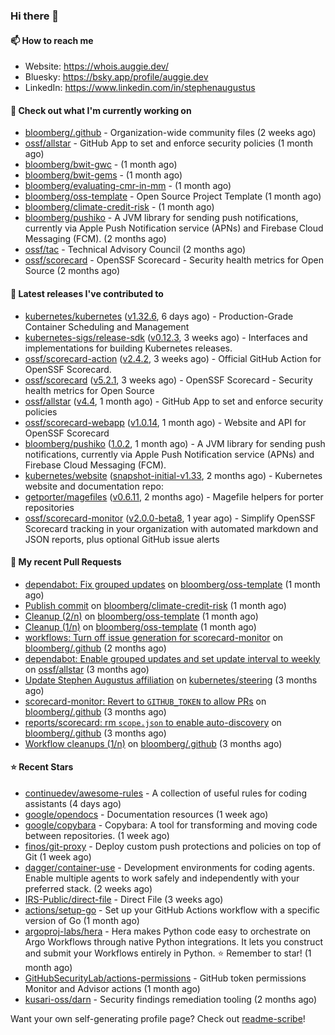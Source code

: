 ### Hi there 👋

#### 📫 How to reach me

- Website: https://whois.auggie.dev/
- Bluesky: https://bsky.app/profile/auggie.dev
- LinkedIn: https://www.linkedin.com/in/stephenaugustus

#### 👷 Check out what I'm currently working on

- [bloomberg/.github](https://github.com/bloomberg/.github) - Organization-wide community files (2 weeks ago)
- [ossf/allstar](https://github.com/ossf/allstar) - GitHub App to set and enforce security policies (1 month ago)
- [bloomberg/bwit-gwc](https://github.com/bloomberg/bwit-gwc) -  (1 month ago)
- [bloomberg/bwit-gems](https://github.com/bloomberg/bwit-gems) -  (1 month ago)
- [bloomberg/evaluating-cmr-in-mm](https://github.com/bloomberg/evaluating-cmr-in-mm) -  (1 month ago)
- [bloomberg/oss-template](https://github.com/bloomberg/oss-template) - Open Source Project Template (1 month ago)
- [bloomberg/climate-credit-risk](https://github.com/bloomberg/climate-credit-risk) -  (1 month ago)
- [bloomberg/pushiko](https://github.com/bloomberg/pushiko) - A JVM library for sending push notifications, currently via Apple Push Notification service (APNs) and Firebase Cloud Messaging (FCM). (2 months ago)
- [ossf/tac](https://github.com/ossf/tac) - Technical Advisory Council (2 months ago)
- [ossf/scorecard](https://github.com/ossf/scorecard) - OpenSSF Scorecard - Security health metrics for Open Source (2 months ago)

#### 🔭 Latest releases I've contributed to

- [kubernetes/kubernetes](https://github.com/kubernetes/kubernetes) ([v1.32.6](https://github.com/kubernetes/kubernetes/releases/tag/v1.32.6), 6 days ago) - Production-Grade Container Scheduling and Management
- [kubernetes-sigs/release-sdk](https://github.com/kubernetes-sigs/release-sdk) ([v0.12.3](https://github.com/kubernetes-sigs/release-sdk/releases/tag/v0.12.3), 3 weeks ago) - Interfaces and implementations for building Kubernetes releases.
- [ossf/scorecard-action](https://github.com/ossf/scorecard-action) ([v2.4.2](https://github.com/ossf/scorecard-action/releases/tag/v2.4.2), 3 weeks ago) - Official GitHub Action for OpenSSF Scorecard.
- [ossf/scorecard](https://github.com/ossf/scorecard) ([v5.2.1](https://github.com/ossf/scorecard/releases/tag/v5.2.1), 3 weeks ago) - OpenSSF Scorecard - Security health metrics for Open Source
- [ossf/allstar](https://github.com/ossf/allstar) ([v4.4](https://github.com/ossf/allstar/releases/tag/v4.4), 1 month ago) - GitHub App to set and enforce security policies
- [ossf/scorecard-webapp](https://github.com/ossf/scorecard-webapp) ([v1.0.14](https://github.com/ossf/scorecard-webapp/releases/tag/v1.0.14), 1 month ago) - Website and API for OpenSSF Scorecard
- [bloomberg/pushiko](https://github.com/bloomberg/pushiko) ([1.0.2](https://github.com/bloomberg/pushiko/releases/tag/1.0.2), 1 month ago) - A JVM library for sending push notifications, currently via Apple Push Notification service (APNs) and Firebase Cloud Messaging (FCM).
- [kubernetes/website](https://github.com/kubernetes/website) ([snapshot-initial-v1.33](https://github.com/kubernetes/website/releases/tag/snapshot-initial-v1.33), 2 months ago) - Kubernetes website and documentation repo: 
- [getporter/magefiles](https://github.com/getporter/magefiles) ([v0.6.11](https://github.com/getporter/magefiles/releases/tag/v0.6.11), 2 months ago) - Magefile helpers for porter repositories
- [ossf/scorecard-monitor](https://github.com/ossf/scorecard-monitor) ([v2.0.0-beta8](https://github.com/ossf/scorecard-monitor/releases/tag/v2.0.0-beta8), 1 year ago) - Simplify OpenSSF Scorecard tracking in your organization with automated markdown and JSON reports, plus optional GitHub issue alerts

#### 🔨 My recent Pull Requests

- [dependabot: Fix grouped updates](https://github.com/bloomberg/oss-template/pull/10) on [bloomberg/oss-template](https://github.com/bloomberg/oss-template) (1 month ago)
- [Publish commit](https://github.com/bloomberg/climate-credit-risk/pull/1) on [bloomberg/climate-credit-risk](https://github.com/bloomberg/climate-credit-risk) (1 month ago)
- [Cleanup (2/n)](https://github.com/bloomberg/oss-template/pull/9) on [bloomberg/oss-template](https://github.com/bloomberg/oss-template) (1 month ago)
- [Cleanup (1/n)](https://github.com/bloomberg/oss-template/pull/7) on [bloomberg/oss-template](https://github.com/bloomberg/oss-template) (1 month ago)
- [workflows: Turn off issue generation for scorecard-monitor](https://github.com/bloomberg/.github/pull/23) on [bloomberg/.github](https://github.com/bloomberg/.github) (2 months ago)
- [dependabot: Enable grouped updates and set update interval to weekly](https://github.com/ossf/allstar/pull/671) on [ossf/allstar](https://github.com/ossf/allstar) (3 months ago)
- [Update Stephen Augustus affiliation](https://github.com/kubernetes/steering/pull/290) on [kubernetes/steering](https://github.com/kubernetes/steering) (3 months ago)
- [scorecard-monitor: Revert to `GITHUB_TOKEN` to allow PRs](https://github.com/bloomberg/.github/pull/14) on [bloomberg/.github](https://github.com/bloomberg/.github) (3 months ago)
- [reports/scorecard: rm `scope.json` to enable auto-discovery](https://github.com/bloomberg/.github/pull/13) on [bloomberg/.github](https://github.com/bloomberg/.github) (3 months ago)
- [Workflow cleanups (1/n)](https://github.com/bloomberg/.github/pull/12) on [bloomberg/.github](https://github.com/bloomberg/.github) (3 months ago)

#### ⭐ Recent Stars

- [continuedev/awesome-rules](https://github.com/continuedev/awesome-rules) - A collection of useful rules for coding assistants (4 days ago)
- [google/opendocs](https://github.com/google/opendocs) - Documentation resources (1 week ago)
- [google/copybara](https://github.com/google/copybara) - Copybara: A tool for transforming and moving code between repositories. (1 week ago)
- [finos/git-proxy](https://github.com/finos/git-proxy) - Deploy custom push protections and policies on top of Git (1 week ago)
- [dagger/container-use](https://github.com/dagger/container-use) - Development environments for coding agents. Enable multiple agents to work safely and independently with your preferred stack. (2 weeks ago)
- [IRS-Public/direct-file](https://github.com/IRS-Public/direct-file) - Direct File (3 weeks ago)
- [actions/setup-go](https://github.com/actions/setup-go) - Set up your GitHub Actions workflow with a specific version of Go (1 month ago)
- [argoproj-labs/hera](https://github.com/argoproj-labs/hera) - Hera makes Python code easy to orchestrate on Argo Workflows through native Python integrations. It lets you construct and submit your Workflows entirely in Python. ⭐️ Remember to star! (1 month ago)
- [GitHubSecurityLab/actions-permissions](https://github.com/GitHubSecurityLab/actions-permissions) - GitHub token permissions Monitor and Advisor actions (1 month ago)
- [kusari-oss/darn](https://github.com/kusari-oss/darn) - Security findings remediation tooling (2 months ago)



Want your own self-generating profile page? Check out [readme-scribe](https://github.com/muesli/readme-scribe)!
